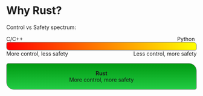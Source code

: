# Why Rust?

Control vs Safety spectrum:

<!-- This monstrousity is a hack to get a gradient bar without uploading an image -->
<span style="float: left;">C/C++</span>
<span style="float: right; margin-right: 5px;">Python</span>
<div style="clear: both;" />
<div style="
    height: 20px;
    background: linear-gradient(to right, red, yellow);
    border-radius: 4px 8px;
    border: 1px solid grey;">&nbsp;</div>
<span style="float: left;">More control, less safety</span><span style="float: right;">Less control, more safety</span>
<div style="clear: both;" /><br/>


<div style="
    border-radius: 5px 20px;
    text-align: center;
    background: linear-gradient(#009911, #22cc44);
    border: 1px solid grey;">
    <br />
    <b>Rust</b><br />
    More control, more safety<br />
    <br />
</div>

